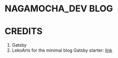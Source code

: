 # NAGAMOCHA_DEV BLOG

# CREDITS

1. Gatsby
2. LekoArts for the minimal blog Gatsby starter: [link](https://github.com/LekoArts/gatsby-themes/tree/master/themes/gatsby-theme-minimal-blog)

